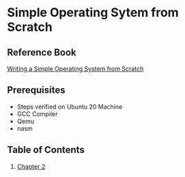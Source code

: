 # Simple Operating Sytem from Scratch

## Reference Book
[Writing a Simple Operating System from Scratch](https://www.cs.bham.ac.uk/~exr/lectures/opsys/10_11/lectures/os-dev.pdf)

## Prerequisites
+ Steps verified on Ubuntu 20 Machine
+ GCC Compiler
+ Qemu
+ nasm

## Table of Contents
1. [Chapter 2](./chapter2/simple_boot_readme.md)
